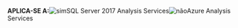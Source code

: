 **APLICA-SE A:**![sim](media/yes.png)SQL Server 2017 Analysis Services![não](media/no.png)Azure Analysis Services